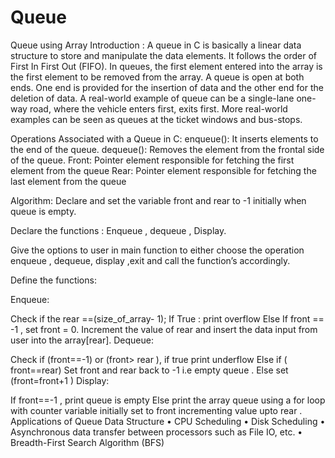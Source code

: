 # Queue
Queue using Array Introduction : A queue in C is basically a linear data structure to store and manipulate the data elements. It follows the order of First In First Out (FIFO). In queues, the first element entered into the array is the first element to be removed from the array. A queue is open at both ends. One end is provided for the insertion of data and the other end for the deletion of data. A real-world example of queue can be a single-lane one-way road, where the vehicle enters first, exits first. More real-world examples can be seen as queues at the ticket windows and bus-stops.

Operations Associated with a Queue in C: enqueue(): It inserts elements to the end of the queue. dequeue(): Removes the element from the frontal side of the queue. Front: Pointer element responsible for fetching the first element from the queue Rear: Pointer element responsible for fetching the last element from the queue

Algorithm: Declare and set the variable front and rear to -1 initially when queue is empty.

Declare the functions : Enqueue , dequeue , Display.

Give the options to user in main function to either choose the operation enqueue , dequeue, display ,exit and call the function’s accordingly.

Define the functions:

Enqueue:

Check if the rear ==(size_of_array- 1); If True : print overflow
Else If front == -1 , set front = 0.
Increment the value of rear and insert the data input from user into the array[rear].
Dequeue:

Check if (front==-1) or (front> rear ), if true print underflow
Else if ( front==rear)
Set front and rear back to -1 i.e empty queue .
Else
set (front=front+1 )
Display:

If front==-1 , print queue is empty
Else print the array queue using a for loop with counter variable initially set to front incrementing value upto rear . Applications of Queue Data Structure • CPU Scheduling • Disk Scheduling • Asynchronous data transfer between processors such as File IO, etc. • Breadth-First Search Algorithm (BFS)

